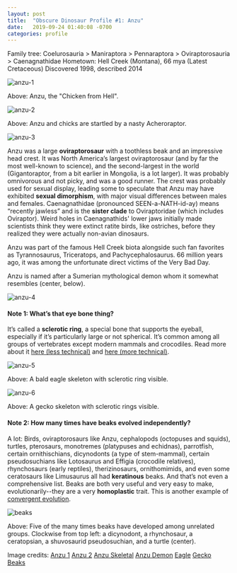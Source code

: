 ```yaml
---
layout: post
title:  "Obscure Dinosaur Profile #1: Anzu"
date:   2019-09-24 01:40:08 -0700
categories: profile
---
```

Family tree: Coelurosauria > Maniraptora > Pennaraptora > Oviraptorosauria > Caenagnathidae
Hometown: Hell Creek (Montana), 66 mya (Latest Cretaceous)
Discovered 1998, described 2014

![anzu-1](/assets/anzu-1.jpg)

Above: Anzu, the "Chicken from Hell".

![anzu-2](/assets/anzu-2.jpg)

Above: Anzu and chicks are startled by a nasty Acheroraptor.

![anzu-3](/assets/anzu-3.jpg)

Anzu was a large **oviraptorosaur** with a toothless beak and an impressive head crest.  It was North America’s largest oviraptorosaur (and by far the most well-known to science), and the second-largest in the world (Gigantoraptor, from a bit earlier in Mongolia, is a lot larger).  It was probably omnivorous and not picky, and was a good runner.  The crest was probably used for sexual display, leading some to speculate that Anzu may have exhibited **sexual dimorphism**, with major visual differences between males and females. Caenagnathidae (pronounced SEEN-a-NATH-id-ay) means “recently jawless” and is the **sister clade** to Oviraptoridae (which includes Oviraptor).  Weird holes in Caenagnathids' lower jaws initially made scientists think they were extinct ratite birds, like ostriches, before they realized they were actually non-avian dinosaurs.

Anzu was part of the famous Hell Creek biota alongside such fan favorites as Tyrannosaurus, Triceratops, and Pachycephalosaurus.  66 million years ago, it was among the unfortunate direct victims of the Very Bad Day.

Anzu is named after a Sumerian mythological demon whom it somewhat resembles (center, below).

![anzu-4](/assets/anzu-4.jpg)

#### Note 1: What’s that eye bone thing?
It’s called a **sclerotic ring**, a special bone that supports the eyeball, especially if it’s particularly large or not spherical.  It’s common among all groups of vertebrates except modern mammals and crocodiles.  Read more about it [here (less technical)](https://www.quora.com/Why-did-dinosaurs-have-rings-of-bones-in-their-eye-sockets) and [here (more technical)](https://bryangee.weebly.com/blog/i-spy-with-my-not-so-little-eye).

![anzu-5](/assets/anzu-5.jpg)

Above: A bald eagle skeleton with sclerotic ring visible.

![anzu-6](/assets/anzu-6.jpg)

Above: A gecko skeleton with sclerotic rings visible.

#### Note 2: How many times have beaks evolved independently?
A lot: Birds, oviraptorosaurs like Anzu, cephalopods (octopuses and squids), turtles, pterosaurs, monotremes (platypuses and echidnas), parrotfish, certain ornithischians, dicynodonts (a type of stem-mammal), certain pseudosuchians like Lotosaurus and Effigia (crocodile relatives), rhynchosaurs (early reptiles), therizinosaurs, ornithomimids, and even some ceratosaurs like Limusaurus all had **keratinous** beaks.  And that’s not even a comprehensive list.  Beaks are both very useful and very easy to make, evolutionarily--they are a very **homoplastic** trait.  This is another example of [convergent evolution](blog/post/2019/09/06/convergent-evolution.html).

![beaks](/assets/beaks.jpg)

Above: Five of the many times beaks have developed among unrelated groups.  Clockwise from top left: a dicynodont, a rhynchosaur, a ceratopsian, a shuvosaurid pseudosuchian, and a turtle (center).

Image credits:
[Anzu 1](https://www.deviantart.com/0coffeeblack0/art/Anzu-wyliei-798605471)
[Anzu 2](https://www.deviantart.com/tuomaskoivurinne/art/Saurian-Anzu-778336693)
[Anzu Skeletal](https://www.skeletaldrawing.com/theropods)
[Anzu Demon](http://www.ancientpages.com/2016/12/10/babylonian-story-of-bird-god-anzu-the-wise-one-and-his-underworld-realm/)
[Eagle](https://boneclones.com/product/articulated-bald-eagle-skeleton-SC-068-A)
[Gecko](https://i.pinimg.com/originals/e9/c2/4c/e9c24ce042bb5800dbb0a898ea2fbb3a.jpg)
[Beaks](https://twitter.com/SerpenIllus)

